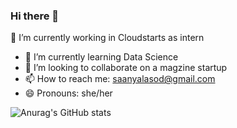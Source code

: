 ### Hi there 👋

🔭 I’m currently working in Cloudstarts as intern
- 🌱 I’m currently learning Data Science
- 👯 I’m looking to collaborate on a magzine startup
- 📫 How to reach me: saanyalasod@gmail.com
- 😄 Pronouns: she/her

![Anurag's GitHub stats](https://github-readme-stats.vercel.app/api?username=saanyalasod&show_icons=true&theme=onedark)

<!--
**saanyalasod/saanyalasod** is a ✨ _special_ ✨ repository because its `README.md` (this file) appears on your GitHub profile.

Here are some ideas to get you started:

- 🔭 I’m currently working on ...
- 🌱 I’m currently learning ...
- 👯 I’m looking to collaborate on ...
- 🤔 I’m looking for help with ...
- 💬 Ask me about ...
- 📫 How to reach me: ...
- 😄 Pronouns: ...
- ⚡ Fun fact: ...
-->
